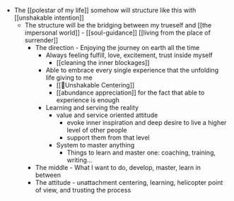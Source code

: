 - The [[polestar of my life]] somehow will structure like this with [[unshakable intention]]
    - The structure will be the bridging between my trueself and [[the impersonal world]] - [[soul-guidance]] [[living from the place of surrender]]
        - The direction - Enjoying the journey on earth all the time
            - Always feeling fulfill, love, excitement, trust inside myself
                - [[cleaning the inner blockages]]
            - Able to embrace every single experience that the unfolding life giving to me
                - [[🌱Unshakable Centering]]
                - [[abundance appreciation]] for the fact that able to experience is enough
            - Learning and serving the reality
                - value and service oriented attitude
                    - evoke inner inspiration and deep desire to live a higher level of other people
                    - support them from that level
                - System to master anything
                    - Things to learn and master one: coaching, training, writing...
        - The middle - What I want to do, develop, master, learn in between
        - The attitude - unattachment centering, learning, helicopter point of view, and trusting the process

